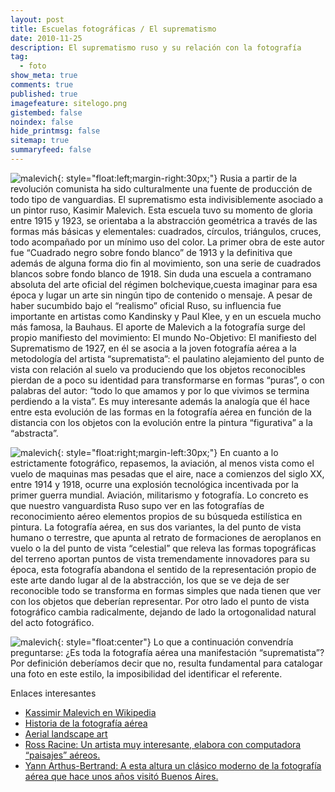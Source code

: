 ```yaml
---
layout: post
title: Escuelas fotográficas / El suprematismo
date: 2010-11-25
description: El suprematismo ruso y su relación con la fotografía
tag:
  - foto
show_meta: true
comments: true
published: true
imagefeature: sitelogo.png
gistembed: false
noindex: false
hide_printmsg: false
sitemap: true
summaryfeed: false
---
```


![malevich][malevich]{: style="float:left;margin-right:30px;"}
Rusia a partir de la revolución comunista ha sido culturalmente una fuente de
producción de todo tipo de vanguardias. El suprematismo esta indivisiblemente
asociado a un pintor ruso, Kasimir Malevich. Esta escuela tuvo su momento de
gloria entre 1915 y 1923, se orientaba a la abstracción geométrica a través de
las formas más básicas y elementales: cuadrados, círculos, triángulos, cruces,
todo acompañado por un mínimo uso del color. La primer obra de este autor fue
“Cuadrado negro sobre fondo blanco” de 1913 y la definitiva que además de
alguna forma dio fin al movimiento, son una serie de cuadrados blancos sobre
fondo blanco de 1918. Sin duda una escuela a contramano absoluta del arte
oficial del régimen bolchevique,cuesta imaginar para esa época y lugar un arte
sin ningún tipo de contenido o mensaje. A pesar de haber sucumbido bajo el
“realismo” oficial Ruso, su influencia fue importante en artistas como
Kandinsky y Paul Klee, y en un escuela mucho más famosa, la Bauhaus.  El aporte
de Malevich a la fotografía surge del propio manifiesto del movimiento: El
mundo No-Objetivo: El manifiesto del Suprematismo de 1927, en él se asocia a la
joven fotografía aérea a la metodología del artista “suprematista”: el
paulatino alejamiento del punto de vista con relación al suelo va produciendo
que los objetos reconocibles pierdan de a poco su identidad para transformarse
en formas “puras”, o con palabras del autor: “todo lo que amamos y por lo que
vivimos se termina perdiendo a la vista”. Es muy interesante además la analogía
que él hace entre esta evolución de las formas en la fotografía aérea en
función de la distancia con los objetos con la evolución entre la pintura
“figurativa” a la “abstracta”.  

![malevich][malevich]{: style="float:right;margin-left:30px;"} En cuanto a lo
estrictamente fotográfico, repasemos, la aviación, al menos vista como el vuelo
de maquinas mas pesadas que el aire, nace a comienzos del siglo XX, entre 1914
y 1918, ocurre una explosión tecnológica incentivada por la primer guerra
mundial.  Aviación, militarismo y fotografía. Lo concreto es que nuestro
vanguardista Ruso supo ver en las fotografías de reconocimiento aéreo elementos
propios de su búsqueda estilística en pintura. La fotografía aérea, en sus dos
variantes, la del punto de vista humano o terrestre, que apunta al retrato de
formaciones de aeroplanos en vuelo o la del punto de vista “celestial” que
releva las formas topográficas del terreno aportan puntos de vista
tremendamente innovadores para su época, esta fotografía abandona el sentido de
la representación propio de este arte dando lugar al de la abstracción, los que
se ve deja de ser reconocible todo se transforma en formas simples que nada
tienen que ver con los objetos que deberían representar. Por otro lado el punto
de vista fotográfico cambia radicalmente, dejando de lado la ortogonalidad
natural del acto fotográfico.  

![malevich][malevich]{: style="float:center"} Lo que a continuación convendría
preguntarse: ¿Es toda la fotografía aérea una manifestación “suprematista”? Por
definición deberíamos decir que no, resulta fundamental para catalogar una foto
en este estilo, la imposibilidad del identificar el referente.

Enlaces interesantes 

* [Kassimir Malevich en Wikipedia](http://es.wikipedia.org/wiki/Kazimir_Mal%C3%A9vich)
* [Historia de la fotografía aérea](http://www.papainternational.org/history.html)
* [Aerial landscape art](http://en.wikipedia.org/wiki/Aerial_landscape_art)
* [Ross Racine: Un artista muy interesante, elabora con computadora “paisajes” aéreos.](http://www.rossracine.com/)
* [Yann Arthus-Bertrand: A esta altura un clásico moderno de la fotografía aérea que hace unos años visitó Buenos Aires.](http://www.yannarthusbertrand2.org/)


[malevich]: {{site.baseurl}}/images/2010/Malevich-selfportrait-small.jpg
[malevich2]: {{site.baseurl}}/images/2010/malevitch_02.jpg
[malevich3]: {{site.baseurl}}/images/2010/malevitch_03.jpg

